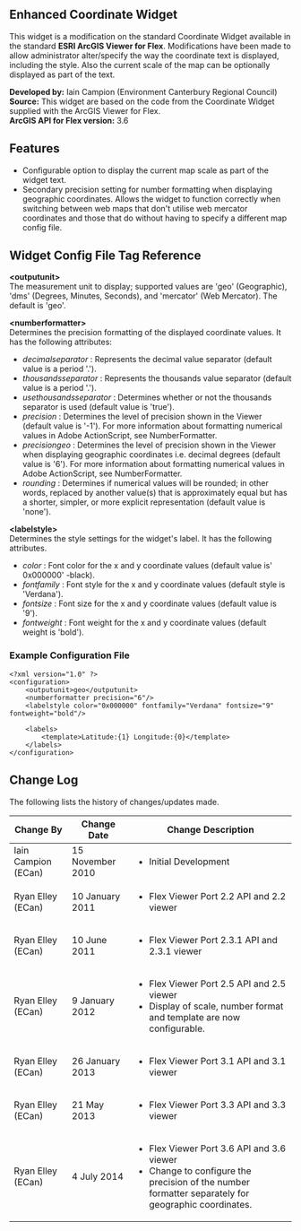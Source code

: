 ## Enhanced Coordinate Widget ##
This widget is a modification on the standard Coordinate Widget available in the standard **ESRI ArcGIS Viewer for Flex**.  Modifications have been made to allow administrator alter/specify the way the coordinate text is displayed, including the style.  Also the current scale of the map can be optionally displayed as part of the text.

**Developed by:**	Iain Campion (Environment Canterbury Regional Council)  
**Source:**  This widget are based on the code from the Coordinate Widget supplied with the ArcGIS Viewer for Flex.  
**ArcGIS API for Flex version:**  3.6



## Features ##

- Configurable option to display the current map scale as part of the widget text.  
- Secondary precision setting for number formatting when displaying geographic coordinates.   Allows the widget to function correctly when switching between web maps that don't utilise web mercator coordinates and those that do without having to specify a different map config file.  


## Widget Config File Tag Reference ##

**<outputunit\>**  
The measurement unit to display; supported values are 'geo' (Geographic), 'dms' (Degrees, Minutes, Seconds), and 'mercator' (Web Mercator). The default is 'geo'.    

**<numberformatter\>**  
Determines the precision formatting of the displayed coordinate values. It has the following attributes:

- *decimalseparator* : Represents the decimal value separator (default value is a period '.').
- *thousandsseparator* : Represents the thousands value separator (default value is a period '.').
- *usethousandsseparator* : Determines whether or not the thousands separator is used (default value is 'true').
- *precision* : Determines the level of precision shown in the Viewer (default value is '-1'). For more information about formatting numerical values in Adobe ActionScript, see NumberFormatter.
- *precisiongeo* : Determines the level of precision shown in the Viewer when displaying geographic coordinates i.e. decimal degrees (default value is '6'). For more information about formatting numerical values in Adobe ActionScript, see NumberFormatter.
- *rounding* : Determines if numerical values will be rounded; in other words, replaced by another value(s) that is approximately equal but has a shorter, simpler, or more explicit representation (default value is 'none').

**<labelstyle\>**  
Determines the style settings for the widget's label. It has the following attributes. 

- *color* : Font color for the x and y coordinate values (default value is' 0x000000' -black).
- *fontfamily* : Font style for the x and y coordinate values (default style is 'Verdana').
- *fontsize* : Font size for the x and y coordinate values (default value is '9').
- *fontweight* : Font weight for the x and y coordinate values (default weight is 'bold').

### Example Configuration File ###
	<?xml version="1.0" ?>
	<configuration>
    	<outputunit>geo</outputunit>
    	<numberformatter precision="6"/>
    	<labelstyle color="0x000000" fontfamily="Verdana" fontsize="9" fontweight="bold"/>
    
		<labels>
    	    <template>Latitude:{1} Longitude:{0}</template>
    	</labels> 
	</configuration>


## Change Log ##
The following lists the history of changes/updates made.  
<table>
<thead>
<tr><th>Change By</th><th>Change Date</th><th>Change Description</th></tr>
</thead>
<tbody>
<tr><td>Iain Campion (ECan)</td><td>15 November 2010</td><td><ul><li>Initial Development</li></ul></td></tr>
<tr><td>Ryan Elley (ECan)</td><td>10 January 2011</td><td><ul><li>Flex Viewer Port 2.2 API and 2.2 viewer</li></ul></td></tr>
<tr><td>Ryan Elley (ECan)</td><td>10 June 2011</td><td><ul><li>Flex Viewer Port 2.3.1 API and 2.3.1 viewer</li></ul></td></tr>
<tr><td>Ryan Elley (ECan)</td><td>9 January 2012</td><td><ul><li>Flex Viewer Port 2.5 API and 2.5 viewer</li><li>Display of scale, number format and template are now configurable.</li></ul></td></tr>
<tr><td>Ryan Elley (ECan)</td><td>26 January 2013</td><td><ul><li>Flex Viewer Port 3.1 API and 3.1 viewer</li></ul></td></tr>
<tr><td>Ryan Elley (ECan)</td><td>21 May 2013</td><td><ul><li>Flex Viewer Port 3.3 API and 3.3 viewer</li></ul></td></tr>
<tr><td>Ryan Elley (ECan)</td><td>4 July 2014</td><td><ul><li>Flex Viewer Port 3.6 API and 3.6 viewer</li><li>Change to configure the precision of the number formatter separately for geographic coordinates.</li></ul></td></tr>
</tbody>
</table>
